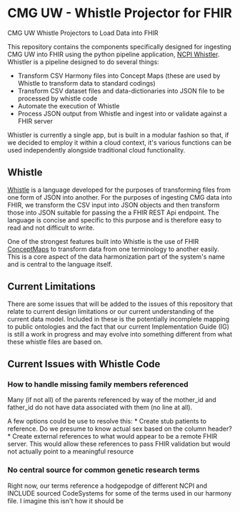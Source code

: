 # CMG UW - Whistle Projector for FHIR
CMG UW Whistle Projectors to Load Data into FHIR

This repository contains the components specifically designed for ingesting CMG UW into FHIR using the python pipeline application, [NCPI Whistler](https://github.com/NIH-NCPI/ncpi-whistler). Whistler is a pipeline designed to do several things:
* Transform CSV Harmony files into Concept Maps (these are used by Whistle to transform data to standard codings)
* Transform CSV dataset files and data-dictionaries into JSON file to be processed by whistle code
* Automate the execution of Whistle
* Process JSON output from Whistle and ingest into or validate against a FHIR server

Whistler is currently a single app, but is built in a modular fashion so that, if we decided to employ it within a cloud context, it's various functions can be used independently alongside traditional cloud functionality. 

## Whistle
[Whistle](https://github.com/GoogleCloudPlatform/healthcare-data-harmonization) is a language developed for the purposes of transforming files from one form of JSON into another. For the purposes of ingesting CMG data into FHIR, we transform the CSV input into JSON objects and then transform those into JSON suitable for passing the a FHIR REST Api endpoint. The language is concise and specific to this purpose and is therefore easy to read and not difficult to write. 

One of the strongest features built into Whistle is the use of FHIR [ConceptMaps](http://hl7.org/fhir/R4/conceptmap.html) to transform data from one terminology to another easily. This is a core aspect of the data harmonization part of the system's name and is central to the language itself. 

## Current Limitations
There are some issues that will be added to the issues of this repository that relate to current design limitations or our current understanding of the current data model. Included in these is the potentially incomplete mapping to public ontologies and the fact that our current Implementation Guide (IG) is still a work in progress and may evolve into something different from what these whistle files are based on. 

## Current Issues with Whistle Code
### How to handle missing family members referenced
Many (if not all) of the parents referenced by way of the mother_id and father_id do not have data associated with them (no line at all). 

A few options could be use to resolve this: 
	* Create stub patients to reference. Do we presume to know actual sex based on the column header?
	* Create external references to what would appear to be a remote FHIR server. This would allow these references to pass FHIR validation but would not actually point to a meaningful resource

### No central source for common genetic research terms
Right now, our terms reference a hodgepodge of different NCPI and INCLUDE sourced CodeSystems for some of the terms used in our harmony file. I imagine this isn't how it should be 
